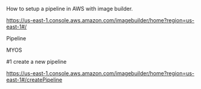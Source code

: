 How to setup a pipeline in AWS with image builder.

https://us-east-1.console.aws.amazon.com/imagebuilder/home?region=us-east-1#/

Pipeline 

MYOS 

#1 create a new pipeline

https://us-east-1.console.aws.amazon.com/imagebuilder/home?region=us-east-1#/createPipeline
